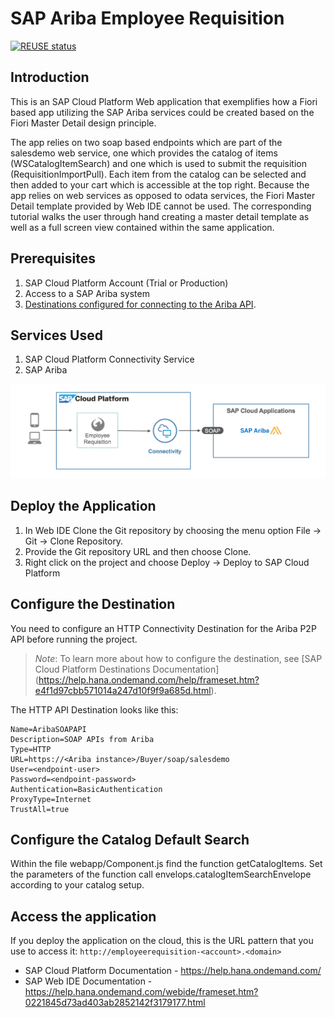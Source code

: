# SAP Ariba Employee Requisition

[![REUSE status](https://api.reuse.software/badge/github.com/SAP-samples/cloud-ariba-employee-requisition-ext-sample)](https://api.reuse.software/info/github.com/SAP-samples/cloud-ariba-employee-requisition-ext-sample)

## Introduction

This is an SAP Cloud Platform Web application that exemplifies how a Fiori based app utilizing the SAP Ariba services could be created based on the Fiori Master Detail design principle.

The app relies on two soap based endpoints which are part of the salesdemo web service, one which provides the catalog of items (WSCatalogItemSearch) and one which is used to submit the requisition (RequisitionImportPull).  Each item from the catalog can be selected and then added to your cart which is accessible at the top right.  Because the app relies on web services as opposed to odata services, the Fiori Master Detail template provided by Web IDE cannot be used.  The corresponding tutorial walks the user through hand creating a master detail template as well as a full screen view contained within the same application.

## Prerequisites

1.    SAP Cloud Platform Account (Trial or Production)
2.    Access to a SAP Ariba system
4.    [Destinations configured for connecting to the Ariba API](#configure-the-destinations).

## Services Used
1.    SAP Cloud Platform Connectivity Service
2.    SAP Ariba

![solution diagram](solutiondiagram.png)

## Deploy the Application

1. In Web IDE Clone the Git repository by choosing the menu option File -> Git -> Clone Repository.
2. Provide the Git repository URL and then  choose Clone.
3. Right click on the project and choose Deploy -> Deploy to SAP Cloud Platform

## Configure the Destination

You need to configure an HTTP Connectivity Destination for the Ariba P2P API before running the project.
>*Note*: To learn more about how to configure the destination, see [SAP Cloud Platform Destinations Documentation] (https://help.hana.ondemand.com/help/frameset.htm?e4f1d97cbb571014a247d10f9f9a685d.html).

The HTTP API Destination looks like this:
```
Name=AribaSOAPAPI
Description=SOAP APIs from Ariba
Type=HTTP
URL=https://<Ariba instance>/Buyer/soap/salesdemo
User=<endpoint-user>
Password=<endpoint-password>
Authentication=BasicAuthentication
ProxyType=Internet
TrustAll=true
```
## Configure the Catalog Default Search

Within the file webapp/Component.js find the function getCatalogItems.  Set the parameters of the function call envelops.catalogItemSearchEnvelope according to your catalog setup.

## Access the application

If you deploy the application on the cloud, this is the URL pattern that you use to access it: `http://employeerequisition-<account>.<domain>`


* SAP Cloud Platform Documentation - https://help.hana.ondemand.com/
* SAP Web IDE Documentation - https://help.hana.ondemand.com/webide/frameset.htm?0221845d73ad403ab2852142f3179177.html
